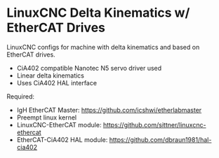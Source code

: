 # LinuxCNC Delta Kinematics w/ EtherCAT Drives
LinuxCNC configs for machine with delta kinematics and based on EtherCAT drives.

- CiA402 compatible Nanotec N5 servo driver used
- Linear delta kinematics
- Uses CiA402 HAL interface

Required:
- IgH EtherCAT Master: https://github.com/icshwi/etherlabmaster
- Preempt linux kernel
- LinuxCNC-EtherCAT module: https://github.com/sittner/linuxcnc-ethercat
- EtherCAT-CiA402 HAL module: https://github.com/dbraun1981/hal-cia402
